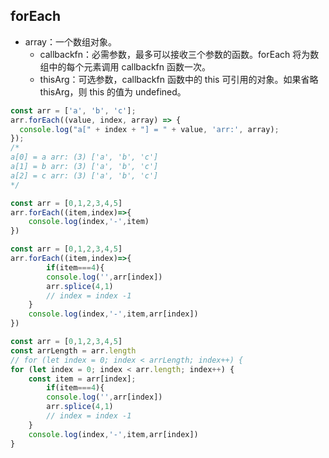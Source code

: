 ## forEach
* array：一个数组对象。
    * callbackfn：必需参数，最多可以接收三个参数的函数。forEach 将为数组中的每个元素调用 callbackfn 函数一次。
    * thisArg：可选参数，callbackfn 函数中的 this 可引用的对象。如果省略 thisArg，则 this 的值为 undefined。

```javaScript
const arr = ['a', 'b', 'c'];
arr.forEach((value, index, array) => {
  console.log("a[" + index + "] = " + value, 'arr:', array);
});
/*
a[0] = a arr: (3) ['a', 'b', 'c']
a[1] = b arr: (3) ['a', 'b', 'c']
a[2] = c arr: (3) ['a', 'b', 'c']
*/
```


```javaScript
const arr = [0,1,2,3,4,5]
arr.forEach((item,index)=>{
    console.log(index,'-',item)
})

const arr = [0,1,2,3,4,5]
arr.forEach((item,index)=>{
        if(item===4){
        console.log('',arr[index])
        arr.splice(4,1)
        // index = index -1
    }
    console.log(index,'-',item,arr[index])
})

const arr = [0,1,2,3,4,5]
const arrLength = arr.length
// for (let index = 0; index < arrLength; index++) {
for (let index = 0; index < arr.length; index++) {
    const item = arr[index];
        if(item===4){
        console.log('',arr[index])
        arr.splice(4,1)
        // index = index -1
    }
    console.log(index,'-',item,arr[index])
}
```